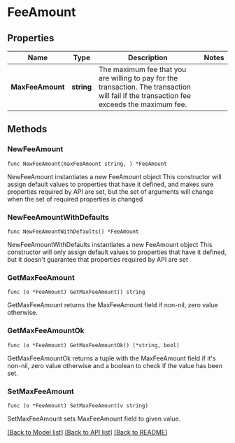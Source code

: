 # FeeAmount

## Properties

Name | Type | Description | Notes
------------ | ------------- | ------------- | -------------
**MaxFeeAmount** | **string** | The maximum fee that you are willing to pay for the transaction. The transaction will fail if the transaction fee exceeds the maximum fee. | 

## Methods

### NewFeeAmount

`func NewFeeAmount(maxFeeAmount string, ) *FeeAmount`

NewFeeAmount instantiates a new FeeAmount object
This constructor will assign default values to properties that have it defined,
and makes sure properties required by API are set, but the set of arguments
will change when the set of required properties is changed

### NewFeeAmountWithDefaults

`func NewFeeAmountWithDefaults() *FeeAmount`

NewFeeAmountWithDefaults instantiates a new FeeAmount object
This constructor will only assign default values to properties that have it defined,
but it doesn't guarantee that properties required by API are set

### GetMaxFeeAmount

`func (o *FeeAmount) GetMaxFeeAmount() string`

GetMaxFeeAmount returns the MaxFeeAmount field if non-nil, zero value otherwise.

### GetMaxFeeAmountOk

`func (o *FeeAmount) GetMaxFeeAmountOk() (*string, bool)`

GetMaxFeeAmountOk returns a tuple with the MaxFeeAmount field if it's non-nil, zero value otherwise
and a boolean to check if the value has been set.

### SetMaxFeeAmount

`func (o *FeeAmount) SetMaxFeeAmount(v string)`

SetMaxFeeAmount sets MaxFeeAmount field to given value.



[[Back to Model list]](../README.md#documentation-for-models) [[Back to API list]](../README.md#documentation-for-api-endpoints) [[Back to README]](../README.md)


